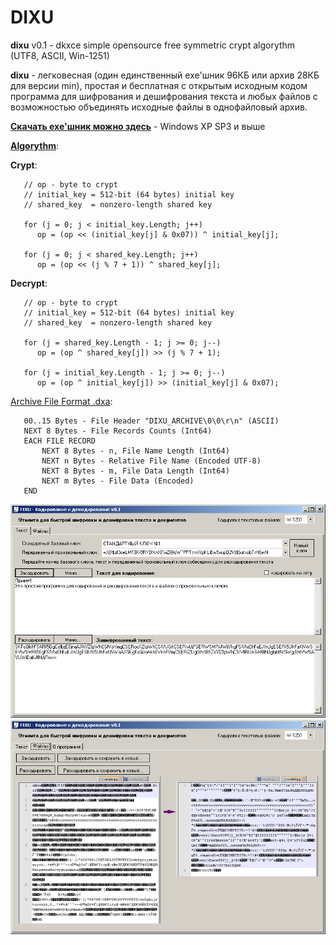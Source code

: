 # DIXU

**dixu** v0.1 - dkxce simple opensource free symmetric crypt algorythm (UTF8, ASCII, Win-1251)

**dixu** - легковесная (один единственный exe'шник 96КБ или архив 28КБ для версии min), простая и бесплатная с открытым исходным кодом программа для шифрования и дешифрования текста и любых файлов с возможностью объединять исходные файлы в однофайловый архив.

**[Скачать exe'шник можно здесь](https://github.com/dkxce/DIXU/releases/tag/dixuv0.1)** - Windows XP SP3 и выше

**[Algorythm](dkxce.Crypt.DIXU.cs)**:
 
   **Crypt**:  
   
       // op - byte to crypt
       // initial_key = 512-bit (64 bytes) initial key
       // shared_key  = nonzero-length shared key
       
       for (j = 0; j < initial_key.Length; j++)
          op = (op << (initial_key[j] & 0x07)) ^ initial_key[j];
          
       for (j = 0; j < shared_key.Length; j++)
          op = (op << (j % 7 + 1)) ^ shared_key[j];
          
   **Decrypt**:    
   
       // op - byte to crypt
       // initial_key = 512-bit (64 bytes) initial key
       // shared_key  = nonzero-length shared key
       
       for (j = shared_key.Length - 1; j >= 0; j--)
          op = (op ^ shared_key[j]) >> (j % 7 + 1);
          
       for (j = initial_key.Length - 1; j >= 0; j--)
          op = (op ^ initial_key[j]) >> (initial_key[j] & 0x07);
   
[Archive File Format .dxa](https://github.com/dkxce/DIXU/blob/main/DIXUForm.cs#L576):    

       00..15 Bytes - File Header "DIXU_ARCHIVE\0\0\r\n" (ASCII)
       NEXT 8 Bytes - File Records Counts (Int64)
       EACH FILE RECORD
           NEXT 8 Bytes - n, File Name Length (Int64)
           NEXT n Bytes - Relative File Name (Encoded UTF-8)
           NEXT 8 Bytes - m, File Data Length (Int64)
           NEXT m Bytes - File Data (Encoded)
       END

<img src="window.png"/>    
<img src="wcoded.png"/>    
